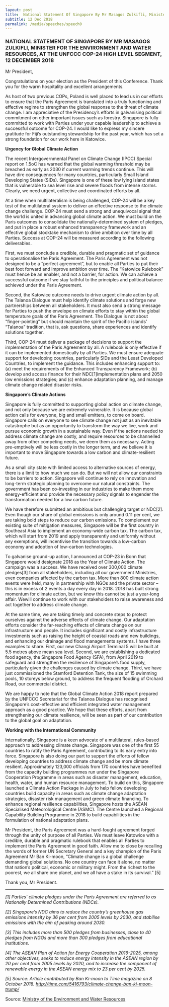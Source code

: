 ```yaml
---
layout: post
title:  National Statement Of Singapore By Mr Masagos Zulkifli, Minister For The Environment And Water Resources, At The UNFCCC COP-24 High Level Segment, 12 December 2018
subtitle: 12 Dec 2018
permalink: /media/speeches/speech0
---
```


### NATIONAL STATEMENT OF SINGAPORE BY MR MASAGOS ZULKIFLI, MINISTER FOR THE ENVIRONMENT AND WATER RESOURCES, AT THE UNFCCC COP-24 HIGH LEVEL SEGMENT, 12 DECEMBER 2018

Mr President,

Congratulations on your election as the President of this Conference. Thank you for the warm hospitality and excellent arrangements.

As host of two previous COPs, Poland is well placed to lead us in our efforts to ensure that the Paris Agreement is translated into a truly functioning and effective regime to strengthen the global response to the threat of climate change. I am appreciative of the Presidency’s efforts in galvanising political commitment on other important issues such as forestry. Singapore is fully committed to work with Parties under your capable leadership to achieve a successful outcome for COP-24. I would like to express my sincere gratitude for Fiji’s outstanding stewardship for the past year, which has set a strong foundation for our work here in Katowice. 

**Urgency for Global Climate Action**

The recent Intergovernmental Panel on Climate Change (IPCC) Special report on 1.5oC has warned that the global warming threshold may be breached as early as 2030 if current warming trends continue. This will have dire consequences for many countries, particularly Small Island Developing States (SIDs). Singapore is one of these low lying island states that is vulnerable to sea level rise and severe floods from intense storms. Clearly, we need urgent, collective and coordinated efforts by all.

At a time when multilateralism is being challenged, COP-24 will be a key test of the multilateral system to deliver an effective response to the climate change challenge. COP-24 must send a strong and unequivocal signal that the world is united in advancing global climate action. We must build on the Paris outcomes to consolidate the nationally-determined system of pledges, and put in place a robust enhanced transparency framework and an effective global stocktake mechanism to drive ambition over time by all Parties.  Success at COP-24 will be measured according to the following deliverables.

First, we must conclude a credible, durable and pragmatic set of guidance to operationalise the Paris Agreement. The Paris Agreement was not designed to be a “perfect agreement”, but to enable all Parties to put their best foot forward and improve ambition over time. The “Katowice Rulebook” must hence be an enabler, and not a barrier, for action. We can achieve a successful outcome if we stay faithful to the principles and political balance achieved under the Paris Agreement.

Second, the Katowice outcome needs to drive urgent climate action by all. The Talanoa Dialogue must help identify climate solutions and forge new partnerships between all stakeholders. It must also send a strong message for Parties to push the envelope on climate efforts to stay within the global temperature goals of the Paris Agreement. The Dialogue is not about “finger-pointing” but should maintain the spirit of the Pacific islands’ “Talanoa” tradition, that is, ask questions, share experiences and identify solutions together.

Third, COP-24 must deliver a package of decisions to support the implementation of the Paris Agreement by all.  A rulebook is only effective if it can be implemented domestically by all Parties. We must ensure adequate support for developing countries, particularly SIDs and the Least Developed Countries, to implement the guidance. This includes enhancing support to: (a) meet the requirements of the Enhanced Transparency Framework; (b) develop and access finance for their NDC[1]implementation plans and 2050 low emissions strategies; and (c) enhance adaptation planning, and manage climate change related disaster risks.

**Singapore’s Climate Actions**

Singapore is fully committed to supporting global action on climate change, and not only because we are extremely vulnerable. It is because global action calls for everyone, big and small emitters, to come on board.  Singapore calls on everyone to see climate change not just as an inevitable catastrophe but as an opportunity to transform the way we live, work and pursue economic growth in a sustainable way. Even if the actions needed to address climate change are costly, and require resources to be channelled away from other competing needs, we deem them as necessary. Acting pre-emptively will be less costly in the longer term, and we believe it is important to move Singapore towards a low carbon and climate-resilient future. 

As a small city state with limited access to alternative sources of energy, there is a limit to how much we can do.  But we will not allow our constraints to be barriers to action. Singapore will continue to rely on innovation and long-term strategic planning to overcome our natural constraints. The government has been co-investing in our industries to make them more energy-efficient and provide the necessary policy signals to engender the transformation needed for a low carbon future.

We have therefore submitted an ambitious but challenging target or NDC[2]. Even though our share of global emissions is only around 0.11 per cent, we are taking bold steps to reduce our carbon emissions. To complement our existing suite of mitigation measures, Singapore will be the first country in Southeast Asia to implement an economy-wide carbon tax. The carbon tax, which will start from 2019 and apply transparently and uniformly without any exemptions, will incentivise the transition towards a low-carbon economy and adoption of low-carbon technologies.

To galvanise ground-up action, I announced at COP-23 in Bonn that Singapore would designate 2018 as the Year of Climate Action. The campaign was a success. We have received over 300,000 climate pledges[3] from all stakeholders, including all our government Ministries, even companies affected by the carbon tax. More than 800 climate action events were held, many in partnership with NGOs and the private sector – this is in excess of 2 events a day every day in 2018.  2018 has built strong momentum for climate action, but we know this cannot be just a year-long affair. Wewill continue to work with our stakeholders to raise awareness and act together to address climate change.

At the same time, we are taking timely and concrete steps to protect ourselves against the adverse effects of climate change. Our adaptation efforts consider the far-reaching effects of climate change on our infrastructure and people. It includes significant and costly infrastructure investments such as raising the height of coastal roads and new buildings, and enhancing our drainage and flood managements systems. I have three examples to share. First, our new Changi Airport Terminal 5 will be built at 5.5 metres above mean sea level. Second, we are establishing a dedicated food agency, the Singapore Food Agency (SFA), from April 2019 to safeguard and strengthen the resilience of Singapore’s food supply, particularly given the challenges caused by climate change. Third, we have just commissioned the Stamford Detention Tank, the size of 15 swimming pools, 10 storeys below ground, to address the frequent flooding of Orchard Road, our commercial district.

We are happy to note that the Global Climate Action 2018 report prepared by the UNFCCC Secretariat for the Talanoa Dialogue has recognised Singapore’s cost-effective and efficient integrated water management approach as a good practice. We hope that these efforts, apart from strengthening our climate resilience, will be seen as part of our contribution to the global goal on adaptation.

**Working with the International Community**

Internationally, Singapore is a keen advocate of a multilateral, rules-based approach to addressing climate change. Singapore was one of the first 55 countries to ratify the Paris Agreement, contributing to its early entry into force. Singapore is also doing our part to support the efforts of fellow developing countries to address climate change and be more climate resilient. Approximately 123,000 officials from 170 countries have benefited from the capacity building programmes run under the Singapore Cooperation Programme in areas such as disaster management, education, health, water, and human resource management. To build on this, Singapore launched a Climate Action Package in July to help fellow developing countries build capacity in areas such as climate change adaptation strategies, disaster risk management and green climate financing. To enhance regional resilience capabilities, Singapore hosts the ASEAN Specialised Meteorological Centre (ASMC). The Centre launched a Regional Capability Building Programme in 2018 to build capabilities in the formulation of national adaptation plans.

Mr President, the Paris Agreement was a hard-fought agreement forged through the unity of purpose of all Parties. We must leave Katowice with a credible, durable and pragmatic rulebook that enables all Parties to implement the Paris Agreement in good faith. Allow me to close by recalling the words of former UN Secretary General and a key champion of the Paris Agreement Mr Ban Ki-moon, “Climate change is a global challenge demanding global solutions. No one country can face it alone, no matter that nation’s political, economic or military might. From the richest to the poorest, we all share one planet, and we all have a stake in its survival.” [5]

Thank you, Mr President.

___

*[1] Parties’ climate pledges under the Paris Agreement are referred to as Nationally Determined Contributions (NDCs).*

*[2] Singapore’s NDC aims to reduce the country’s greenhouse gas emissions intensity by 36 per cent from 2005 levels by 2030, and stabilise emissions with the aim of peaking around 2030.*

*[3] This includes more than 500 pledges from businesses, close to 40 pledges from NGOs and more than 300 pledges from educational institutions.*

*[4] The ASEAN Plan of Action for Energy Cooperation 2016-2025, among other objectives, seeks to reduce energy intensity in the ASEAN region by 20 per cent from 2005 levels by 2020, and to increase the component of renewable energy in the ASEAN energy mix to 23 per cent by 2025.*

*[5] Source: Article contributed by Ban Ki-moon to Time magazine on 8 October 2018. [<a href="http://time.com/5416793/climate-change-ban-ki-moon-trump/" target="_blank">http://time.com/5416793/climate-change-ban-ki-moon-trump/</a>](http://time.com/5416793/climate-change-ban-ki-moon-trump/)*


Source: [<a href="https://www.mewr.gov.sg/news/national-statement-of-singapore-by-mr-masagos-zulkifli--minister-for-the-environment-and-water-resources--at-the-unfccc-cop-24-high-level-segment--12-december-2018" target="_blank">Ministry of the Environment and Water Resources</a>](https://www.mewr.gov.sg/news/national-statement-of-singapore-by-mr-masagos-zulkifli--minister-for-the-environment-and-water-resources--at-the-unfccc-cop-24-high-level-segment--12-december-2018)